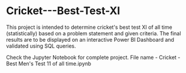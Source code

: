 # Cricket---Best-Test-XI
This project is intended to determine cricket's best test XI of all time (statistically) based on a problem statement and given criteria. The final results are to be displayed on an interactive Power BI Dashboard and validated using SQL queries.

Check the Jupyter Notebook for complete project.
File name - Cricket - Best Men's Test 11 of all time.ipynb
